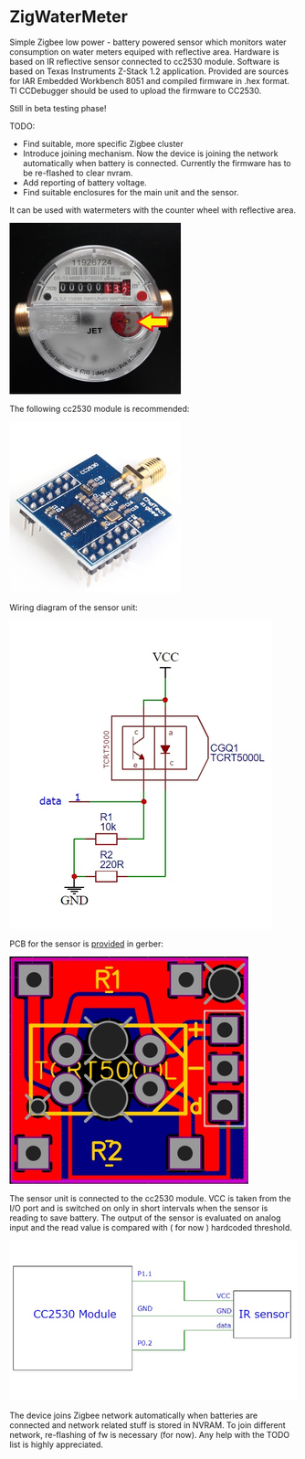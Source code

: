 # ZigWaterMeter

Simple Zigbee low power - battery powered sensor which monitors water consumption on water meters equiped with reflective area.
Hardware is based on IR reflective sensor connected to cc2530 module.
Software is based on Texas Instruments Z-Stack 1.2 application.
Provided are sources for IAR Embedded Workbench 8051 and compiled firmware in .hex format. TI CCDebugger should be used to upload the firmware to CC2530.

Still in beta testing phase!

TODO:
- Find suitable, more specific Zigbee cluster
- Introduce joining mechanism. Now the device is joining the network automatically when battery is connected. Currently the firmware has to be re-flashed to clear nvram.
- Add reporting of battery voltage.
- Find suitable enclosures for the main unit and the sensor.

It can be used with watermeters with the counter wheel with reflective area.  

<img src="https://github.com/pedroke/ZigWaterMeter/blob/master/images/watermeter.jpg" width="300px">

The following cc2530 module is recommended:  

<img src="https://github.com/pedroke/ZigWaterMeter/blob/master/images/module.jpg" width="300px">

Wiring diagram of the sensor unit:  

<img src="https://github.com/pedroke/ZigWaterMeter/blob/master/images/schematic.jpg">

PCB for the sensor is [provided](https://github.com/pedroke/ZigWaterMeter/blob/master/pcb/gerber_reflection_sensor.zip) in gerber:  

<img src="https://github.com/pedroke/ZigWaterMeter/blob/master/images/pcb.jpg">

The sensor unit is connected to the cc2530 module. VCC is taken from the I/O port and is switched on only in short intervals when the sensor is reading to save battery. The output of the sensor is evaluated on analog input and the read value is compared with ( for now ) hardcoded threshold.  

<img src="https://github.com/pedroke/ZigWaterMeter/blob/master/images/connection.jpg">

The device joins Zigbee network automatically when batteries are connected and network related stuff is stored in NVRAM. To join different network, re-flashing of fw is necessary (for now).
Any help with the TODO list is highly appreciated.
